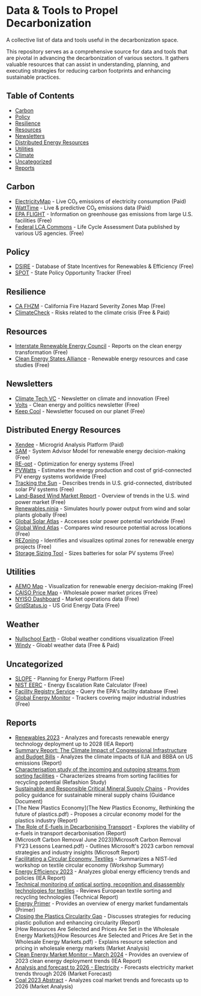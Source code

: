 # Data & Tools to Propel Decarbonization

A collective list of data and tools useful in the decarbonization space.

This repository serves as a comprehensive source for data and tools that are pivotal in advancing the decarbonization of various sectors. It gathers valuable resources that can assist in understanding, planning, and executing strategies for reducing carbon footprints and enhancing sustainable practices.


## Table of Contents

- [Carbon](#carbon)
- [Policy](#policy)
- [Resilience](#resilience)
- [Resources](#resources)
- [Newsletters](#newsletters)
- [Distributed Energy Resources](#distributed-energy-resources)
- [Utilities](#utilities)
- [Climate](#climate)
- [Uncategorized](#uncategorized)
- [Reports](#reports)

## Carbon
- [ElectricityMap](https://app.electricitymap.org/map) - Live CO₂ emissions of electricity consumption (Paid)
- [WattTime](https://www.watttime.org/) - Live & predictive CO₂ emissions data (Paid)
- [EPA FLIGHT](https://ghgdata.epa.gov/ghgp/main.do?site_preference=normal) - Information on greenhouse gas emissions from large U.S. facilities (Free)
- [Federal LCA Commons](https://www.lcacommons.gov/lca-collaboration/) - Life Cycle Assessment Data published by various US agencies. (Free)

## Policy
- [DSIRE](https://www.dsireusa.org/) - Database of State Incentives for Renewables & Efficiency (Free)
- [SPOT](https://spotforcleanenergy.org/) - State Policy Opportunity Tracker (Free)

## Resilience
- [CA FHZM](https://egis.fire.ca.gov/FHSZ/) - California Fire Hazard Severity Zones Map (Free)
- [ClimateCheck](https://climatecheck.com/) - Risks related to the climate crisis (Free & Paid)

## Resources
- [Interstate Renewable Energy Council](https://irecusa.org/resources/) - Reports on the clean energy transformation (Free)
- [Clean Energy States Alliance](https://www.cesa.org/resource-library/) - Renewable energy resources and case studies (Free)

## Newsletters
- [Climate Tech VC](https://climatetechvc.substack.com/) - Newsletter on climate and innovation (Free)
- [Volts](https://www.volts.wtf/) - Clean energy and politics newsletter (Free)
- [Keep Cool](https://workweek.com/brand/keep-cool/) - Newsletter focused on our planet (Free)

## Distributed Energy Resources
- [Xendee](https://xendee.com/) - Microgrid Analysis Platform (Paid)
- [SAM](https://sam.nrel.gov/) - System Advisor Model for renewable energy decision-making (Free)
- [RE-opt](https://reopt.nrel.gov/) - Optimization for energy systems (Free)
- [PVWatts](https://pvwatts.nrel.gov/) - Estimates the energy production and cost of grid-connected PV energy systems worldwide (Free)
- [Tracking the Sun](https://emp.lbl.gov/tracking-the-sun) - Describes trends in U.S. grid-connected, distributed solar PV systems (Free)
- [Land-Based Wind Market Report](https://emp.lbl.gov/wind-technologies-market-report) - Overview of trends in the U.S. wind power market (Free)
- [Renewables.ninja](https://www.renewables.ninja/) - Simulates hourly power output from wind and solar plants globally (Free)
- [Global Solar Atlas](http://globalsolaratlas.info/) - Accesses solar power potential worldwide (Free)
- [Global Wind Atlas](https://globalwindatlas.info/) - Compares wind resource potential across locations (Free)
- [REZoning](https://rezoning.energydata.info/) - Identifies and visualizes optimal zones for renewable energy projects (Free)
- [Storage Sizing Tool](https://storagesizing.energydata.info/) - Sizes batteries for solar PV systems (Free)

## Utilities
- [AEMO Map](https://www.aemo.com.au/aemo/apps/visualisations/map.html) - Visualization for renewable energy decision-making (Free)
- [CAISO Price Map](http://www.caiso.com/pricemap/Pages/default.aspx) - Wholesale power market prices (Free)
- [NYISO Dashboard](https://www.nyiso.com/markets) - Market operations data (Free)
- [GridStatus.io](https://www.gridstatus.io) - US Grid Energy Data (Free)

## Weather
- [Nullschool Earth](https://earth.nullschool.net/) - Global weather conditions visualization (Free)
- [Windy](https://windy.com/) - Gloabl weather data (Free & Paid)

## Uncategorized
- [SLOPE](https://maps.nrel.gov/slope/) - Planning for Energy Platform (Free)
- [NIST EERC](https://pages.nist.gov/eerc/) - Energy Escalation Rate Calculator (Free)
- [Facility Registry Service](https://www.epa.gov/frs/frs-query) - Query the EPA's facility database (Free)
- [Global Energy Monitor](https://globalenergymonitor.org/) - Trackers covering major industrial industries (Free)

## Reports
- [Renewables 2023](Renewables_2023.pdf) - Analyzes and forecasts renewable energy technology deployment up to 2028 (IEA Report)
- [Summary Report: The Climate Impact of Congressional Infrastructure and Budget Bills](REPEAT_Summary_Report_022822.pdf) - Analyzes the climate impacts of IIJA and BBBA on US emissions (Report)
- [Characterisation study of the incoming and outgoing streams from sorting facilities](Overview_Characterisation_study_Refashion_2023_EN.pdf) - Characterizes streams from sorting facilities for recycling potential (Refashion Study)
- [Sustainable and Responsible Critical Mineral Supply Chains](SustainableandResponsibleCriticalMineralSupplyChains.pdf) - Provides policy guidance for sustainable mineral supply chains (Guidance Document)
- [The New Plastics Economy](The New Plastics Economy_ Rethinking the future of plastics.pdf) - Proposes a circular economy model for the plastics industry (Report)
- [The Role of E-fuels in Decarbonising Transport](TheRoleofE-fuelsinDecarbonisingTransport.pdf) - Explores the viability of e-fuels in transport decarbonisation (Report)
- [Microsoft Carbon Removal June 2023](Microsoft Carbon Removal FY23 Lessons Learned.pdf) - Outlines Microsoft's 2023 carbon removal strategies and industry insights (Microsoft Report)
- [Facilitating a Circular Economy, Textiles](NIST.SP.1500-207.pdf) - Summarizes a NIST-led workshop on textile circular economy (Workshop Summary)
- [Energy Efficiency 2023](EnergyEfficiency2023.pdf) - Analyzes global energy efficiency trends and policies (IEA Report)
- [Technical monitoring of optical sorting, recognition and disassembly technologies for textiles](240428_Synthèse_Veille-technos-tri-délissage_VF-EN.pdf) - Reviews European textile sorting and recycling technologies (Technical Report)
- [Energy Primer](energy-primer-2020_0.pdf) - Provides an overview of energy market fundamentals (Primer)
- [Closing the Plastics Circularity Gap](closing-plastics-gap-full-report.pdf) - Discusses strategies for reducing plastic pollution and enhancing circularity (Report)
- [How Resources Are Selected and Prices Are Set in the Wholesale Energy Markets](How Resources Are Selected and Prices Are Set in the Wholesale Energy Markets.pdf) - Explains resource selection and pricing in wholesale energy markets (Market Analysis)
- [Clean Energy Market Monitor – March 2024](CleanEnergyMarketMonitorMarch2024.pdf) - Provides an overview of 2023 clean energy deployment trends (IEA Report)
- [Analysis and forecast to 2026 - Electricity](Electricity2024-Analysisandforecastto2026.pdf) - Forecasts electricity market trends through 2026 (Market Forecast)
- [Coal 2023 Abstract](Coal_2023.pdf) - Analyzes coal market trends and forecasts up to 2026 (Market Analysis)



